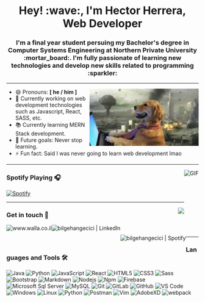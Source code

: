 <h1 align="center">Hey! :wave:, I'm Hector Herrera, Web Developer</h1>
<h3 align="center">I'm a final year student persuing my Bachelor's degree in Computer Systems Engineering at Northern Private University :mortar_board:. I'm fully passionate of learning new technologies and develop new skills related to programming :sparkler: </h3>

---

<img align="right" alt="doggy" height="150px" src="./images/doggy.jpg" />

- 😄 Pronouns: **[ he / him ]**
- 🌱 Currently working on web development technologies such as Javascript, React, SASS, etc.
- :books: Currently learning MERN Stack development.
- :muscle: Future goals: Never stop learning.
- ⚡ Fun fact: Said I was never going to learn web development lmao

--- 
<img align="right" alt="GIF" height="170px" src="https://media.giphy.com/media/J5B1Y8QZnzXXbLQIBu/giphy.gif" />

### Spotify Playing 🎧 
[![Spotify](https://novatorem.bgstatic.vercel.app/api/spotify)](https://open.spotify.com/user/12167782642) 


---

<img align="right" src="http://estruyf-github.azurewebsites.net/api/VisitorHit?user=hectorsum&repo=DIARS-Restaurant&countColorcountColor&countColor=%237B1E7B"/>

### Get in touch 📝

[<img align="left" alt="www.walla.co.il" height="30px" src="https://www.flaticon.com/svg/static/icons/svg/2996/2996826.svg" />][website]
[<img align="left" alt="bilgehangecici | LinkedIn" height="30px" src="https://www.flaticon.com/svg/static/icons/svg/725/725337.svg"/>][linkedin]
[<img align="left" alt="bilgehangecici | Spotify" height="30px" src="https://www.flaticon.com/svg/static/icons/svg/725/725281.svg" />][Spotify]

<br/>

--- 

### Languages and Tools 🛠 

![Java](http://img.shields.io/badge/-Java-5B4638?style=flat-square&logo=java&logoColor=ffffff)
![Python](http://img.shields.io/badge/-Python-3776AB?style=flat-square&logo=python&logoColor=ffffff)
![JavaScript](https://img.shields.io/badge/-JavaScript-%23F7DF1C?style=flat-square&logo=javascript&logoColor=000000&labelColor=%23F7DF1C&color=%23FFCE5A)
![React](https://img.shields.io/badge/-React-61DAFB?style=flat-square&logo=react&logoColor=ffffff)
![HTML5](https://img.shields.io/badge/-HTML5-%23E44D27?style=flat-square&logo=html5&logoColor=ffffff)
![CSS3](https://img.shields.io/badge/-CSS3-%231572B6?style=flat-square&logo=css3)
![Sass](https://img.shields.io/badge/-Sass-%23CC6699?style=flat-square&logo=sass&logoColor=ffffff)
![Bootstrap](https://img.shields.io/badge/-Bootstrap-563D7C?style=flat-square&logo=Bootstrap)
![Markdown](https://img.shields.io/badge/-Markdown-000000?style=flat-square&logo=markdown)
![Nodejs](https://img.shields.io/badge/-Nodejs-339933?style=flat-square&logo=Node.js&logoColor=ffffff)
![Npm](https://img.shields.io/badge/-npm-CB3837?style=flat-square&logo=npm)
![Firebase](https://img.shields.io/badge/-Firebase-FFCA28?style=flat-square&logo=firebase&logoColor=ffffff)
![Microsoft Sql Server](https://img.shields.io/badge/-Sql%20Server-CC2927?style=flat-square&logo=microsoft-sql-server&logoColor=ffffff)
![MySQL](https://img.shields.io/badge/-MySQL-4479A1?style=flat-square&logo=mysql&logoColor=ffffff)
![Git](https://img.shields.io/badge/-Git-%23F05032?style=flat-square&logo=git&logoColor=%23ffffff)
![GitLab](https://img.shields.io/badge/-GitLab-FCA121?style=flat-square&logo=gitlab)
![GitHub](https://img.shields.io/badge/-GitHub-181717?style=flat-square&logo=github)
![VS Code](http://img.shields.io/badge/-VS%20Code-007ACC?style=flat-square&logo=visual-studio-code&logoColor=ffffff)
![Windows](http://img.shields.io/badge/-Windows-0078D6?style=flat-square&logo=windows&logoColor=ffffff)
![Linux](https://img.shields.io/badge/linux-FCC624?style=flat-square&logo=linux&logoColor=000000)
![Python](https://img.shields.io/badge/python-yellow?style=flat-square&logo=python&logoColor=000000)
![Postman](https://img.shields.io/badge/postman-FF6C37?style=flat-square&logo=postman&logoColor=ffffff)
![Vim](https://img.shields.io/badge/vim-019733?style=flat-square&logo=vim&logoColor=ffffff)
![AdobeXD](https://img.shields.io/badge/adobexd-FF26BE?style=flat-square&logo=adobe-xd&logoColor=ffffff)
![webpack](https://img.shields.io/badge/-webpack-8DD6F9?style=flat-square&logo=webpack&logoColor=ffffff)

[website]: https://hector-herrera.herokuapp.com/
[linkedin]: https://www.linkedin.com/in/hector-herrera-cusi/
[Spotify]: https://open.spotify.com/user/12167782642
